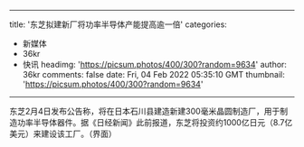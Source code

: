 
---
title: '东芝拟建新厂将功率半导体产能提高逾一倍'
categories: 
 - 新媒体
 - 36kr
 - 快讯
headimg: 'https://picsum.photos/400/300?random=9634'
author: 36kr
comments: false
date: Fri, 04 Feb 2022 05:35:10 GMT
thumbnail: 'https://picsum.photos/400/300?random=9634'
---

<div>   
东芝2月4日发布公告称，将在日本石川县建造新建300毫米晶圆制造厂，用于制造功率半导体器件。据《日经新闻》此前报道，东芝将投资约1000亿日元（8.7亿美元）来建设该工厂。（界面）  
</div>
            
